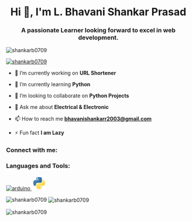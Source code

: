 
<h1 align="center">Hi 👋, I'm L. Bhavani Shankar Prasad</h1>
<h3 align="center">A passionate Learner looking forward to excel in web development.</h3>

<p align="left"> <img src="https://komarev.com/ghpvc/?username=shankarb0709&label=Profile%20views&color=0e75b6&style=flat" alt="shankarb0709" /> </p>

<p align="left"> <a href="https://github.com/ryo-ma/github-profile-trophy"><img src="https://github-profile-trophy.vercel.app/?username=shankarb0709" alt="shankarb0709" /></a> </p>

- 🔭 I’m currently working on **URL Shortener**

- 🌱 I’m currently learning **Python**

- 👯 I’m looking to collaborate on **Python Projects**

- 💬 Ask me about **Electrical & Electronic**

- 📫 How to reach me **bhavanishankarr2003@gmail.com**

- ⚡ Fun fact **I am Lazy**

<h3 align="left">Connect with me:</h3>
<p align="left">
</p>

<h3 align="left">Languages and Tools:</h3>
<p align="left"> <a href="https://www.arduino.cc/" target="_blank" rel="noreferrer"> <img src="https://cdn.worldvectorlogo.com/logos/arduino-1.svg" alt="arduino" width="40" height="40"/> </a> <a href="https://www.python.org" target="_blank" rel="noreferrer"> <img src="https://raw.githubusercontent.com/devicons/devicon/master/icons/python/python-original.svg" alt="python" width="40" height="40"/> </a> </p>

<p><img align="left" src="https://github-readme-stats.vercel.app/api/top-langs?username=shankarb0709&show_icons=true&locale=en&layout=compact" alt="shankarb0709" /></p>

<p>&nbsp;<img align="center" src="https://github-readme-stats.vercel.app/api?username=shankarb0709&show_icons=true&locale=en" alt="shankarb0709" /></p>

<p><img align="center" src="https://github-readme-streak-stats.herokuapp.com/?user=shankarb0709&" alt="shankarb0709" /></p>
